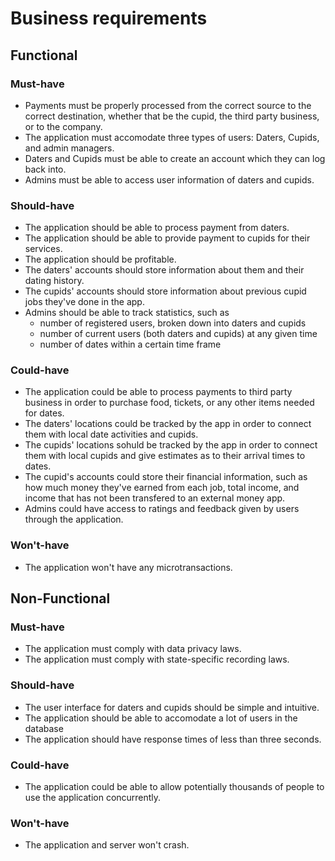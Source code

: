 # Business requirements

## Functional

### Must-have
- Payments must be properly processed from the correct source to the correct destination, whether that be the cupid, the third party business, or to the company.
- The application must accomodate three types of users: Daters, Cupids, and admin managers.
- Daters and Cupids must be able to create an account which they can log back into.
- Admins must be able to access user information of daters and cupids.

### Should-have
- The application should be able to process payment from daters.
- The application should be able to provide payment to cupids for their services.
- The application should be profitable.
- The daters' accounts should store information about them and their dating history.
- The cupids' accounts should store information about previous cupid jobs they've done in the app.
- Admins should be able to track statistics, such as 
  - number of registered users, broken down into daters and cupids
  - number of current users (both daters and cupids) at any given time
  - number of dates within a certain time frame


### Could-have
- The application could be able to process payments to third party business in order to purchase food, tickets, or any other items needed for dates.
- The daters' locations could be tracked by the app in order to connect them with local date activities and cupids.
- The cupids' locations sohuld be tracked by the app in order to connect them with local cupids and give estimates as to their arrival times to dates.
- The cupid's accounts could store their financial information, such as how much money they've earned from each job, total income, and income that has not been transfered to an external money app.
- Admins could have access to ratings and feedback given by users through the application.

### Won't-have
- The application won't have any microtransactions.

## Non-Functional

### Must-have
- The application must comply with data privacy laws.
- The application must comply with state-specific recording laws.

### Should-have
- The user interface for daters and cupids should be simple and intuitive.
- The application should be able to accomodate a lot of users in the database
- The application should have response times of less than three seconds.

### Could-have
- The application could be able to allow potentially thousands of people to use the application concurrently.

### Won't-have
- The application and server won't crash.